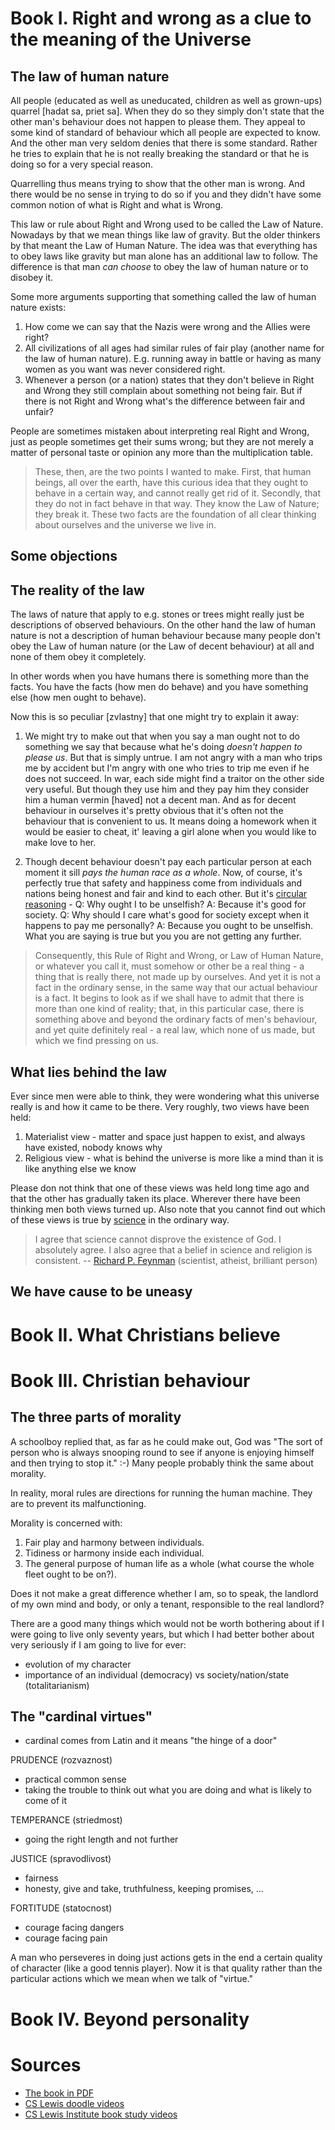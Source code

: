 # Book I. Right and wrong as a clue to the meaning of the Universe

## The law of human nature

All people (educated as well as uneducated, children as well as grown-ups) quarrel [hadat sa, priet sa]. When they do so they simply don't state that the other man's behaviour does not happen to please them. They appeal to some kind of standard of behaviour which all people are expected to know. And the other man very seldom denies that there is some standard. Rather he tries to explain that he is not really breaking the standard or that he is doing so for a very special reason.

Quarrelling thus means trying to show that the other man is wrong. And there would be no sense in trying to do so if you and they didn't have some common notion of what is Right and what is Wrong.

This law or rule about Right and Wrong used to be called the Law of Nature. Nowadays by that we mean things like law of gravity. But the older thinkers by that meant the Law of Human Nature. The idea was that everything has to obey laws like gravity but man alone has an additional law to follow. The difference is that man *can choose* to obey the law of human nature or to disobey it.

Some more arguments supporting that something called the law of human nature exists:

1. How come we can say that the Nazis were wrong and the Allies were right?
2. All civilizations of all ages had similar rules of fair play (another name for the law of human nature). E.g. running away in battle or having as many women as you want was never considered right.
3. Whenever a person (or a nation) states that they don't believe in Right and  Wrong they still complain about something not being fair. But if there is not Right and Wrong what's the difference between fair and unfair?

People are sometimes mistaken about interpreting real Right and Wrong, just as people sometimes get their sums wrong; but they are not merely a matter of personal taste or opinion any more than the multiplication table.

> These, then, are the two points I wanted to make. First, that human beings, all over the earth, have this curious idea that they ought to behave in a certain way, and cannot really get rid of it. Secondly, that they do not in fact behave in that way. They know the Law of Nature; they break it. These two facts are the foundation of all clear thinking about ourselves and the universe we live in.

## Some objections

## The reality of the law

The laws of nature that apply to e.g. stones or trees might really just be descriptions of observed behaviours. On the other hand the law of human nature is not a description of human behaviour because many people don't obey the Law of human nature (or the Law of decent behaviour) at all and none of them obey it completely.

In other words when you have humans there is something more than the facts. You have the facts (how men do behave) and you have something else (how men ought to behave).

Now this is so peculiar [zvlastny] that one might try to explain it away:

1. We might try to make out that when you say a man ought not to do something we say that because what he's doing *doesn't happen to please us*. But that is simply untrue. I am not angry with a man who trips me by accident but I'm angry with one who tries to trip me even if he does not succeed. In war, each side might find a traitor on the other side very useful. But though they use him and they pay him they consider him a human vermin [haved] not a decent man. And as for decent behaviour in ourselves it's pretty obvious that it's often not the behaviour that is convenient to us. It means doing a homework when it would be easier to cheat, it' leaving a girl alone when you would like to make love to her.

2. Though decent behaviour doesn't pay each particular person at each moment it sill *pays the human race as a whole*. Now, of course, it's perfectly true that safety and happiness come from individuals and nations being honest and fair and kind to each other. But it's [circular reasoning](https://en.wikipedia.org/wiki/Circular_reasoning) - Q: Why ought I to be unselfish? A: Because it's good for society. Q: Why should I care what's good for society except when it happens to pay me personally? A: Because you ought to be unselfish. What you are saying is true but you you are not getting any further.

> Consequently, this Rule of Right and Wrong, or Law of Human Nature, or whatever you call it, must somehow or other be a real thing - a thing that is really there, not made up by ourselves. And yet it is not a fact in the ordinary sense, in the same way that our actual behaviour is a fact. It begins to look as if we shall have to admit that there is more than one kind of reality; that, in this particular case, there is something above and beyond the ordinary facts of men's behaviour, and yet quite definitely real - a real law, which none of us made, but which we find pressing on us.

## What lies behind the law

Ever since men were able to think, they were wondering what this universe really is and how it came to be there. Very roughly, two views have been held:

1. Materialist view - matter and space just happen to exist, and always have existed, nobody knows why
2. Religious view - what is behind the universe is more like a mind than it is like anything else we know

Please don not think that one of these views was held long time ago and that the other has gradually taken its place. Wherever there have been thinking men both views turned up. Also note that you cannot find out which of these views is true by [science](http://www.wall.org/~aron/blog/the-pillars-of-science/) in the ordinary way.

> I agree that science cannot disprove the existence of God. I absolutely agree. I also agree that a belief in science and religion is consistent. -- [Richard P. Feynman](https://www.amazon.com/dp/0465023940) (scientist, atheist, brilliant person)

## We have cause to be uneasy

# Book II. What Christians believe

# Book III. Christian behaviour

## The three parts of morality

A schoolboy replied that, as far as he could make out, God was "The sort of person who is always snooping round to see if anyone is enjoying himself and then trying to stop it." :-) Many people probably think the same about morality.

In reality, moral rules are directions for running the human machine. They are to prevent its malfunctioning.

Morality is concerned with:

1. Fair play and harmony between individuals.
2. Tidiness or harmony inside each individual. 
3. The general purpose of human life as a whole (what course the whole fleet ought to be on?).

Does it not make a great difference whether I am, so to speak, the landlord of my own mind and body, or only a tenant, responsible to the real landlord?

There are a good many things which would not be worth bothering about if I were going to live only seventy years, but which I had better bother about very seriously if I am going to live for ever:

* evolution of my character
* importance of an individual (democracy) vs society/nation/state (totalitarianism)

## The "cardinal virtues"

* cardinal comes from Latin and it means "the hinge of a door"

PRUDENCE (rozvaznost)

* practical common sense
* taking the trouble to think out what you are doing and what is likely to come of it

TEMPERANCE (striedmost)

* going the right length and not further

JUSTICE (spravodlivost)

* fairness
* honesty, give and take, truthfulness, keeping promises, ...

FORTITUDE (statocnost)

* courage facing dangers
* courage facing pain

A man who perseveres in doing just actions gets in the end a certain quality of character (like a good tennis player). Now it is that quality rather than the particular actions which we mean when we talk of "virtue."

# Book IV. Beyond personality

# Sources

* [The book in PDF](https://www.dacc.edu/assets/pdfs/PCM/merechristianitylewis.pdf)
* [CS Lewis doodle videos](https://www.youtube.com/c/CSLewisDoodle/playlists)
* [CS Lewis Institute book study videos](https://youtu.be/KeBU5yck2ss)
